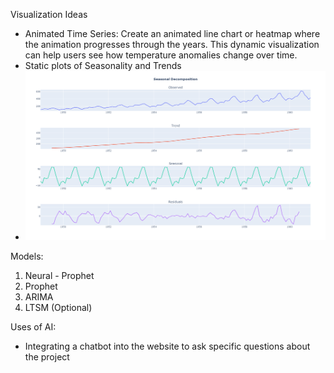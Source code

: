 Visualization Ideas
- Animated Time Series: Create an animated line chart or heatmap where the animation progresses through the years. This dynamic visualization can help users see how temperature anomalies change over time.
- Static plots of Seasonality and Trends
- ![Alt text](image.png)

Models:
1. Neural - Prophet
2. Prophet
3. ARIMA
4. LTSM (Optional)

Uses of AI:
- Integrating a chatbot into the website to ask specific questions about the project



